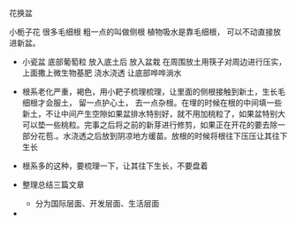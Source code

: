 花换盆



小栀子花  很多毛细根     粗一点的叫做侧根   植物吸水是靠毛细根，  可以不动直接放进新盆。
+ 小瓷盆   底部葡萄粒   放入底土后   放入盆栽   在周围放土用筷子对周边进行压实， 上面撒上微生物基肥  浇水浇透 让底部哗哗淌水
+ 根系老化严重，褐色，用小耙子梳理梳理，让里面的侧根接触到新土，生长毛细根才会服土， 留一点护心土， 去一点杂根。在埋的时候在根的中间填一些新土，不让中间产生空隙如果盆排水特别好，就不用加桃粒了，如果盆特别大可以垫一些桃粒。完事之后将之前的新芽进行修剪，如果正在开花的要去除一部分花苞.。水浇透之后放到阴凉地方缓苗。放根的时候将根往下压压让其往下生长
+ 根系多的这种，要梳理一下，让其往下生长，不要盘着





+ 整理总结三篇文章
	+ 分为国际层面、开发层面、生活层面
+ 